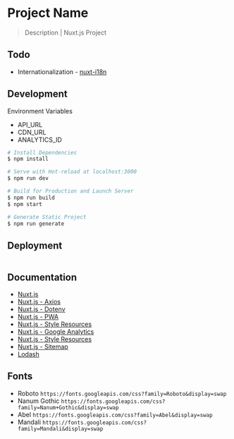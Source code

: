 # Project Name

> Description | Nuxt.js Project

## Todo
* Internationalization - [nuxt-i18n](https://github.com/nuxt-community/nuxt-i18n)


## Development

Environment Variables
* API_URL
* CDN_URL
* ANALYTICS_ID

``` bash
# Install Dependencies
$ npm install

# Serve with Hot-reload at localhost:3000
$ npm run dev

# Build for Production and Launch Server
$ npm run build
$ npm start

# Generate Static Project
$ npm run generate
```


## Deployment

```bash
```


## Documentation

* [Nuxt.js](https://nuxtjs.org)
* [Nuxt.js - Axios](https://axios.nuxtjs.org/usage)
* [Nuxt.js - Dotenv](https://github.com/nuxt-community/dotenv-module)
* [Nuxt.js - PWA](https://github.com/nuxt-community/pwa-module)
* [Nuxt.js - Style Resources](https://github.com/nuxt-community/style-resources-module)
* [Nuxt.js - Google Analytics](https://github.com/nuxt-community/analytics-module)
* [Nuxt.js - Style Resources](https://github.com/nuxt-community/style-resources-module)
* [Nuxt.js - Sitemap](https://github.com/nuxt-community/sitemap-module)
* [Lodash](https://lodash.com/)


## Fonts

* Roboto `https://fonts.googleapis.com/css?family=Roboto&display=swap`
* Nanum Gothic `https://fonts.googleapis.com/css?family=Nanum+Gothic&display=swap`
* Abel `https://fonts.googleapis.com/css?family=Abel&display=swap`
* Mandali `https://fonts.googleapis.com/css?family=Mandali&display=swap`
